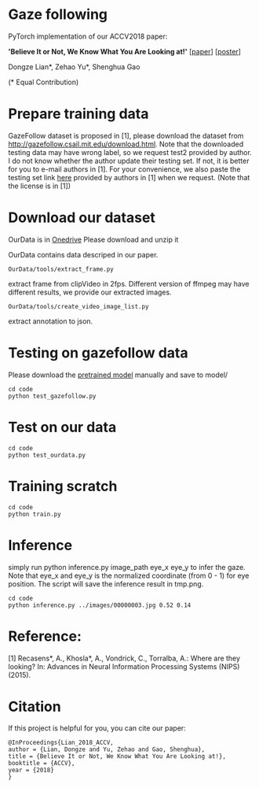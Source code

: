 # Gaze following
PyTorch implementation of our ACCV2018 paper:

**'Believe It or Not, We Know What You Are Looking at!'** [[paper](https://arxiv.org/pdf/1907.02364.pdf)]
[[poster](images/poster.pdf)]

Dongze Lian*, Zehao Yu*, Shenghua Gao
 
(* Equal Contribution)

# Prepare training data

GazeFollow dataset is proposed in [1], please download the dataset from http://gazefollow.csail.mit.edu/download.html.
Note that the downloaded testing data may have wrong label, so we request test2 provided by author. 
I do not know whether the author update their testing set. If not, it is better for you to e-mail authors in [1]. 
For your convenience, we also paste the testing set link [here](http://videogazefollow.csail.mit.edu/downloads/test_set.zip) provided by authors in [1] when we request. 
(Note that the license is in [1])


# Download our dataset
OurData is in [Onedrive](https://yien01-my.sharepoint.com/:u:/g/personal/doubility_z0_tn/Ea2BrlvFfQ5Dt8UjgfVnA6QB7yUAvbDDQFr1rZ_b0m9Nvw?e=jaUGWb)
Please download and unzip it

OurData contains data descriped in our paper.
```
OurData/tools/extract_frame.py
``` 
extract frame from clipVideo in 2fps.
Different version of ffmpeg may have different results, we provide our extracted images.
```
OurData/tools/create_video_image_list.py
``` 
extract annotation to json.

# Testing on gazefollow data
Please download the [pretrained model](https://drive.google.com/open?id=1eN0NysvRNsWaoyJea3w1Tdbt7iPMvjmp) manually and save to model/
```
cd code
python test_gazefollow.py
```

# Test on our data
```
cd code
python test_ourdata.py
```

# Training scratch
```
cd code
python train.py
```

# Inference
simply run python inference.py image_path eye_x eye_y to infer the gaze. Note that eye_x and eye_y is the normalized coordinate (from 0 - 1) for eye position. The script will save the inference result in tmp.png.
```
cd code
python inference.py ../images/00000003.jpg 0.52 0.14
```

# Reference:
[1] Recasens*, A., Khosla*, A., Vondrick, C., Torralba, A.: Where are they looking? In: Advances in Neural
Information Processing Systems (NIPS) (2015).



# Citation
If this project is helpful for you, you can cite our paper:
```
@InProceedings{Lian_2018_ACCV,
author = {Lian, Dongze and Yu, Zehao and Gao, Shenghua},
title = {Believe It or Not, We Know What You Are Looking at!},
booktitle = {ACCV},
year = {2018}
}
```
